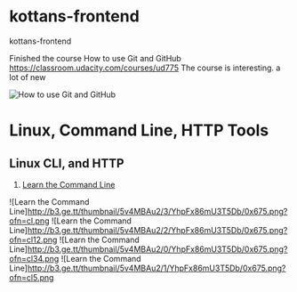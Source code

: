 # kottans-frontend

kottans-frontend


Finished the course How to use Git and GitHub
https://classroom.udacity.com/courses/ud775
The course is interesting. a lot of new

![How to use Git and GitHub](http://b3.ge.tt/thumbnail/12rNAAu2/0/YhpFx86mU3T5Db/0x675.png?ofn=How%20to%20use%20Git%20and%20GitHub.png)


# Linux, Command Line, HTTP Tools
## Linux CLI, and HTTP

1. [Learn the Command Line](https://www.codecademy.com/learn/learn-the-command-line)


![Learn the Command Line]http://b3.ge.tt/thumbnail/5v4MBAu2/3/YhpFx86mU3T5Db/0x675.png?ofn=cl.png
![Learn the Command Line]http://b3.ge.tt/thumbnail/5v4MBAu2/2/YhpFx86mU3T5Db/0x675.png?ofn=cl12.png
![Learn the Command Line]http://b3.ge.tt/thumbnail/5v4MBAu2/0/YhpFx86mU3T5Db/0x675.png?ofn=cl34.png
![Learn the Command Line]http://b3.ge.tt/thumbnail/5v4MBAu2/1/YhpFx86mU3T5Db/0x675.png?ofn=cl5.png
